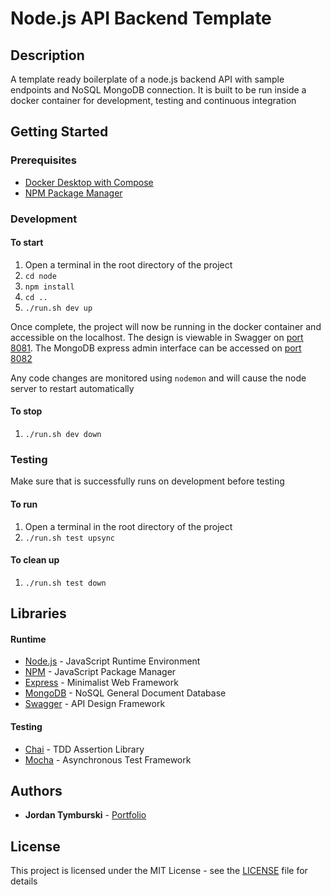 # Node.js API Backend Template

## Description

A template ready boilerplate of a node.js backend API with sample endpoints and NoSQL MongoDB connection.
It is built to be run inside a docker container for development, testing and continuous integration

## Getting Started

### Prerequisites

* [Docker Desktop with Compose](https://www.docker.com/products/docker-desktop/)
* [NPM Package Manager](https://www.npmjs.com/)

### Development

#### To start
1. Open a terminal in the root directory of the project
1. `cd node`
1. `npm install`
1. `cd ..`
1. `./run.sh dev up`

Once complete, the project will now be running in the docker container and accessible on the localhost.
The design is viewable in Swagger on [port 8081](http://localhost:8081).
The MongoDB express admin interface can be accessed on [port 8082](http://localhost:8082)

Any code changes are monitored using `nodemon` and will cause the node server to restart automatically

#### To stop
1. `./run.sh dev down`

### Testing

Make sure that is successfully runs on development before testing

#### To run
1. Open a terminal in the root directory of the project
1. `./run.sh test upsync`

#### To clean up
1. `./run.sh test down`

## Libraries

#### Runtime
* [Node.js](https://nodejs.org/) - JavaScript Runtime Environment
* [NPM](https://www.npmjs.com/) - JavaScript Package Manager
* [Express](https://expressjs.com/) - Minimalist Web Framework
* [MongoDB](https://www.mongodb.com/) - NoSQL General Document Database
* [Swagger](https://swagger.io/) - API Design Framework

#### Testing
* [Chai](https://www.chaijs.com/) - TDD Assertion Library
* [Mocha](https://mochajs.org/) - Asynchronous Test Framework

## Authors

* **Jordan Tymburski** - [Portfolio](https://jordantymburski.com/)

## License

This project is licensed under the MIT License - see the [LICENSE](LICENSE) file for details
